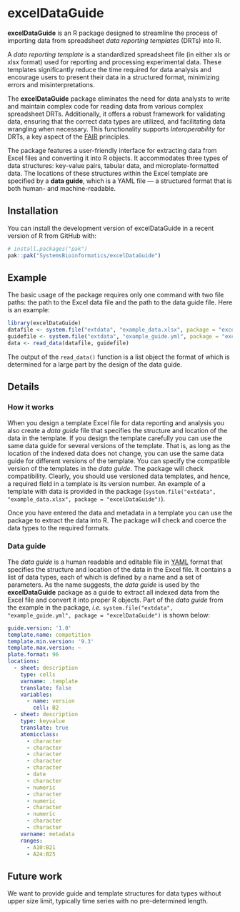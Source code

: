 
<!-- README.md is generated from README.Rmd. Please edit that file -->

# excelDataGuide

<!-- badges: start -->
<!-- badges: end -->

**excelDataGuide** is an R package designed to streamline the process of
importing data from spreadsheet *data reporting templates* (DRTs) into
R.

A *data reporting template* is a standardized spreadsheet file (in
either xls or xlsx format) used for reporting and processing
experimental data. These templates significantly reduce the time
required for data analysis and encourage users to present their data in
a structured format, minimizing errors and misinterpretations.

The **excelDataGuide** package eliminates the need for data analysts to
write and maintain complex code for reading data from various complex
spreadsheet DRTs. Additionally, it offers a robust framework for
validating data, ensuring that the correct data types are utilized, and
facilitating data wrangling when necessary. This functionality supports
*Interoperability* for DRTs, a key aspect of the
[FAIR](https://www.go-fair.org/fair-principles/) principles.

The package features a user-friendly interface for extracting data from
Excel files and converting it into R objects. It accommodates three
types of data structures: key-value pairs, tabular data, and
microplate-formatted data. The locations of these structures within the
Excel template are specified by a **data guide**, which is a YAML file —
a structured format that is both human- and machine-readable.

## Installation

You can install the development version of excelDataGuide in a recent
version of R from GitHub with:

``` r
# install.packages("pak")
pak::pak("SystemsBioinformatics/excelDataGuide")
```

## Example

The basic usage of the package requires only one command with two file
paths: the path to the Excel data file and the path to the data guide
file. Here is an example:

``` r
library(excelDataGuide)
datafile <- system.file("extdata", "example_data.xlsx", package = "excelDataGuide")
guidefile <- system.file("extdata", "example_guide.yml", package = "excelDataGuide")
data <- read_data(datafile, guidefile)
```

The output of the `read_data()` function is a list object the format of
which is determined for a large part by the design of the data guide.

## Details

### How it works

When you design a template Excel file for data reporting and analysis
you also create a *data guide* file that specifies the structure and
location of the data in the template. If you design the template
carefully you can use the same data guide for several versions of the
template. That is, as long as the location of the indexed data does not
change, you can use the same data guide for different versions of the
template. You can specify the compatible version of the templates in the
*data guide*. The package will check compatibility. Clearly, you should
use versioned data templates, and hence, a required field in a template
is its version number. An example of a template with data is provided in
the package
(`system.file("extdata", "example_data.xlsx", package = "excelDataGuide")`).

Once you have entered the data and metadata in a template you can use
the package to extract the data into R. The package will check and
coerce the data types to the required formats.

### Data guide

The *data guide* is a human readable and editable file in
[YAML](https://yaml.org/spec/1.2.2/) format that specifies the structure
and location of the data in the Excel file. It contains a list of data
types, each of which is defined by a name and a set of parameters. As
the name suggests, the *data guide* is used by the **excelDataGuide**
package as a guide to extract all indexed data from the Excel file and
convert it into proper R objects. Part of the *data guide* from the
example in the package, *i.e.*
`system.file("extdata", "example_guide.yml", package = "excelDataGuide")`
is shown below:

``` yaml
guide.version: '1.0'
template.name: competition
template.min.version: '9.3'
template.max.version: ~
plate.format: 96
locations:
  - sheet: description
    type: cells
    varname: .template
    translate: false
    variables:
      - name: version
        cell: B2
  - sheet: description
    type: keyvalue
    translate: true
    atomicclass:
      - character
      - character
      - character
      - character
      - character
      - date
      - character
      - numeric
      - character
      - numeric
      - character
      - numeric
      - character
      - character
    varname: metadata
    ranges:
      - A10:B21
      - A24:B25
```

## Future work

We want to provide guide and template structures for data types without
upper size limit, typically time series with no pre-determined length.
